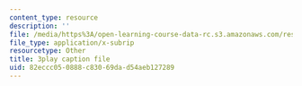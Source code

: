 ```yaml
---
content_type: resource
description: ''
file: /media/https%3A/open-learning-course-data-rc.s3.amazonaws.com/res-15-003-shaping-the-future-of-work-15-662x-spring-2016/82eccc050888c83069dad54aeb127289_Q67wzxKElp8.srt
file_type: application/x-subrip
resourcetype: Other
title: 3play caption file
uid: 82eccc05-0888-c830-69da-d54aeb127289
---
```

